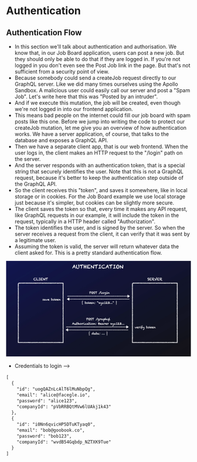 # Authentication

## Authentication Flow

- In this section we'll talk about authentication and authorisation. We know that, in our Job Board application, users can post a new job. But they should only be able to do that if they are logged in. If you're not logged in you don't even see the Post Job link in the page. But that's not sufficient from a security point of view.
- Because somebody could send a createJob request directly to our GraphQL server. Like we did many times ourselves using the Apollo Sandbox. A malicious user could easily call our server and post a "Spam Job". Let's write here that this was "Posted by an intruder".
- And if we execute this mutation, the job will be created, even though we're not logged in into our frontend application.
- This means bad people on the internet could fill our job board with spam posts like this one. Before we jump into writing the code to protect our createJob mutation, let me give you an overview of how authentication works. We have a server application, of course, that talks to the database and exposes a GraphQL API.
- Then we have a separate client app, that is our web frontend. When the user logs in, the client makes an HTTP request to the "/login" path on the server.
- And the server responds with an authentication token, that is a special string that securely identifies the user. Note that this is not a GraphQL request, because it's better to keep the authentication step outside of the GraphQL API.
- So the client receives this "token", and saves it somewhere, like in local storage or in cookies. For the Job Board example we use local storage just because it's simpler, but cookies can be slightly more secure.
- The client saves the token so that, every time it makes any API request, like GraphQL requests in our example, it will include the token in the request, typically in a HTTP header called "Authorization".
- The token identifies the user, and is signed by the server. So when the server receives a request from the client, it can verify that it was sent by a legitimate user.
- Assuming the token is valid, the server will return whatever data the client asked for. This is a pretty standard authentication flow.

![Image](./Imgs/img.png)

- Credentials to login
  -->

```
[
  {
    "id": "uogQAZnLcAlT6lMuNbpQg",
    "email": "alice@facegle.io",
    "password": "alice123",
    "companyId": "pVbRRBQtMVw6lUAkj1k43"
  },
  {
    "id": "i0Nn6qvicHP5DTuKTyaq0",
    "email": "bob@goobook.co",
    "password": "bob123",
    "companyId": "wvdB54Gqbdp_NZTXK9Tue"
  }
]
```
